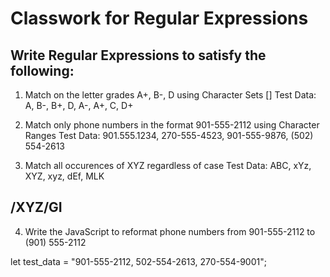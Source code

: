 # Classwork for Regular Expressions

## Write Regular Expressions to satisfy the following:

1. Match on the letter grades A+, B-, D using Character Sets []
Test Data: A, B-, B+, D, A-, A+, C, D+

2. Match only phone numbers in the format 901-555-2112 using Character Ranges
Test Data: 901.555.1234, 270-555-4523, 901-555-9876, (502) 554-2613 

3. Match all occurences of XYZ regardless of case
Test Data: ABC, xYz, XYZ, xyz, dEf, MLK

## /XYZ/GI

4. Write the JavaScript to reformat phone numbers from 901-555-2112 to (901) 555-2112

let test_data = "901-555-2112, 502-554-2613, 270-554-9001";

